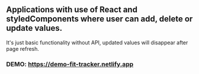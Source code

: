 ## Applications with use of React and styledComponents where user can add, delete or update values.
It's just basic functionality without API, updated values will disappear after page refresh.

### DEMO: https://demo-fit-tracker.netlify.app
